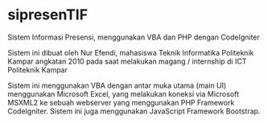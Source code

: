 sipresenTIF
===========

Sistem Informasi Presensi, menggunakan VBA dan PHP dengan CodeIgniter

Sistem ini dibuat oleh Nur Efendi, mahasiswa Teknik Informatika Politeknik Kampar angkatan 2010 pada saat melakukan magang / internship di ICT Politeknik Kampar

Sistem ini menggunakan VBA dengan antar muka utama (main UI) menggunakan Microsoft Excel, yang melakukan koneksi via Microsoft MSXML2 ke sebuah webserver yang menggunakan PHP Framework CodeIgniter. Sistem ini juga menggunakan JavaScript Framework Bootstrap.
